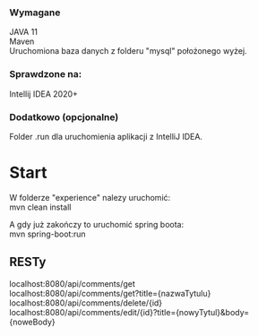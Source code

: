 ### Wymagane 
JAVA 11  
Maven  
Uruchomiona baza danych z folderu "mysql" położonego wyżej.

### Sprawdzone na:
Intellij IDEA 2020+

### Dodatkowo (opcjonalne)
Folder .run dla uruchomienia aplikacji z IntelliJ IDEA.


# Start  
W folderze "experience" nalezy uruchomić:  
 mvn clean install

A gdy już zakończy to uruchomić spring boota:  
 mvn spring-boot:run
 
## RESTy
 localhost:8080/api/comments/get  
 localhost:8080/api/comments/get?title={nazwaTytulu}  
 localhost:8080/api/comments/delete/{id}  
 localhost:8080/api/comments/edit/{id}?title={nowyTytul}&body={noweBody}  
